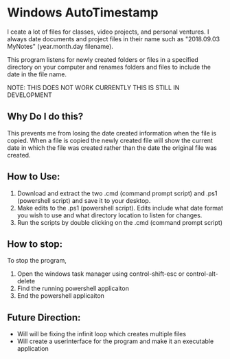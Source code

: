 # Windows AutoTimestamp 

I ceate a lot of files for classes, video projects, and personal ventures. I always date documents and project files in their name such as "2018.09.03 MyNotes" (year.month.day filename). 

This program listens for newly created folders or files in a specified directory on your computer and renames folders and files to include the date in the file name. 

NOTE: THIS DOES NOT WORK CURRENTLY THIS IS STILL IN DEVELOPMENT
  
## Why Do I do this? 
This prevents me from losing the date created information when the file is copied. When a file is copied the newly created file will show the current date in which the file was created rather than the date the original file was created. 

## How to Use: 
1) Download and extract the two .cmd (command prompt script) and .ps1 (powershell script) and save it to your desktop. 
2) Make edits to the .ps1 (powershell script). Edits include what date format you wish to use and what directory location to listen for changes. 
3) Run the scripts by double clicking on the .cmd (command prompt script) 

## How to stop: 
To stop the program, 
1) Open the windows task manager using control-shift-esc or control-alt-delete
2) Find the running powershell applicaiton
3) End the powershell applicaiton

## Future Direction: 
- Will will be fixing the infinit loop which creates multiple files
- Will create a userinterface for the program and make it an executable application 

